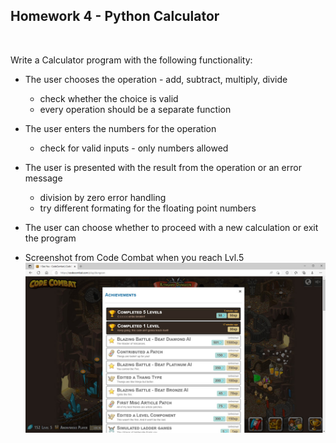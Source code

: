 ## Homework 4 - Python Calculator

<br/>

Write a Calculator program with the following functionality:
* The user chooses the operation - add, subtract, multiply, divide  
  * check whether the choice is valid
  * every operation should be a separate function

* The user enters the numbers for the operation
  * check for valid inputs - only numbers allowed

* The user is presented with the result from the operation or an error message
  * division by zero error handling
  * try different formating for the floating point numbers

* The user can choose whether to proceed with a new calculation or exit the program

* Screenshot from Code Combat when you reach Lvl.5
![Code Combat Screenshot](./assets/CodeCombat_VeliborStanisic.jpg)
